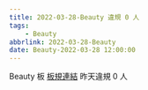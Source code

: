 ```yaml
---
title: 2022-03-28-Beauty 違規 0 人
tags:
    - Beauty
abbrlink: 2022-03-28-Beauty
date: Beauty-2022-03-28 12:00:00
---
```

Beauty 板 [板規連結](https://www.ptt.cc/bbs/Beauty/M.1630069980.A.84B.html)
昨天違規 0 人
